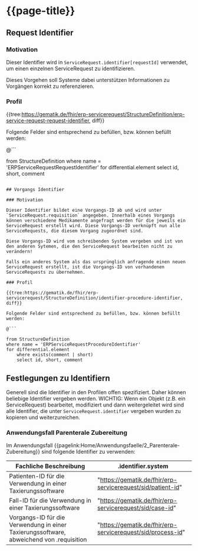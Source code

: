 # {{page-title}}

## Request Identifier

### Motivation

Dieser Identifier wird in `ServiceRequest.identifier[requestId]` verwendet, um einen einzelnen ServiceRequest zu identifizieren.

Dieses Vorgehen soll Systeme dabei unterstützen Informationen zu Vorgängen korrekt zu referenzieren.

### Profil

{{tree:https://gematik.de/fhir/erp-servicerequest/StructureDefinition/erp-service-request-request-identifier, diff}}

Folgende Felder sind entsprechend zu befüllen, bzw. können befüllt werden:

@```

from StructureDefinition
where name = 'ERPServiceRequestRequestIdentifier'
for differential.element
    select id, short, comment

```

## Vorgangs Identifier

### Motivation

Dieser Identifier bildet eine Vorgangs-ID ab und wird unter `ServiceRequest.requisition` angegeben. Innerhalb eines Vorgangs können verschiedene Medikamente angefragt werden für die jeweils ein ServiceRequest erstellt wird. Diese Vorgangs-ID verknüpft nun alle ServiceRequests, die diesem Vorgang zugeordnet sind.

Diese Vorgangs-ID wird vom schreibenden System vergeben und ist von den anderen Sytemen, die den ServiceRequest bearbeiten nicht zu verändern!

Falls ein anderes System als das ursprünglich anfragende einen neuen ServiceRequest erstellt, ist die Vorgangs-ID von vorhandenen ServiceRequests zu übernehmen.

### Profil

{{tree:https://gematik.de/fhir/erp-servicerequest/StructureDefinition/identifier-procedure-identifier, diff}}

Folgende Felder sind entsprechend zu befüllen, bzw. können befüllt werden:

@```

from StructureDefinition
where name = 'ERPServiceRequestProcedureIdentifier'
for differential.element
    where exists(comment | short)
    select id, short, comment

```

## Festlegungen zu Identifiern

Generell sind die Identifier in den Profilen offen spezifiziert. Daher können beliebige Identifier vergeben werden.
WICHTIG: Wenn ein Objekt (z.B. ein ServiceRequest) bearbeitet, modifiziert und dann weitergeleitet wird sind alle Identifier, die unter `ServiceRequest.identifier` vergeben wurden zu kopieren und weiterzureichen.

### Anwendungsfall Parenterale Zubereitung

Im Anwendungsfall {{pagelink:Home/Anwendungsfaelle/2_Parenterale-Zubereitung}} sind folgende Identifier zu verwenden:

|Fachliche Beschreibung|.identifier.system|
|---|---|
|Patienten-ID für die Verwendung in einer Taxierungssoftware|"https://gematik.de/fhir/erp-servicerequest/sid/patient-id"|
|Fall-ID für die Verwendung in einer Taxierungssoftware|"https://gematik.de/fhir/erp-servicerequest/sid/case-id"|
|Vorgangs-ID für die Verwendung in einer Taxierungssoftware, abweichend von .requisition|"https://gematik.de/fhir/erp-servicerequest/sid/process-id"|
